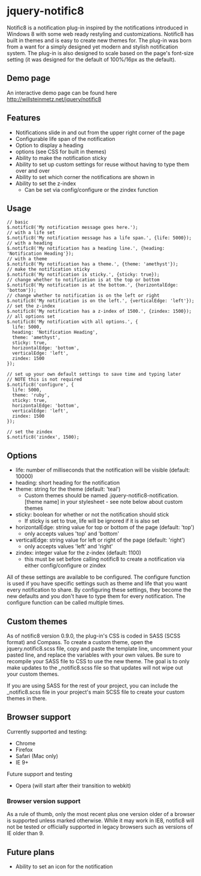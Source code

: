 # jquery-notific8

Notific8 is a notification plug-in inspired by the notifications introduced in Windows 8 with some web ready restyling and customizations. Notific8 has built in themes and is easy to create new themes for. The plug-in was born from a want for a simply designed yet modern and stylish notification system. The plug-in is also designed to scale based on the page's font-size setting (it was designed for the default of 100%/16px as the default).

## Demo page

An interactive demo page can be found here http://willsteinmetz.net/jquery/notific8

## Features

* Notifications slide in and out from the upper right corner of the page
* Configurable life span of the notification
* Option to display a heading
*  options (see CSS for built in themes)
* Ability to make the notification sticky
* Ability to set up custom settings for reuse without having to type them over and over
* Ability to set which corner the notifications are shown in
* Ability to set the z-index
    * Can be set via config/configure or the zindex function

## Usage

    // basic
    $.notific8('My notification message goes here.');
    // with a life set
    $.notific8('My notification message has a life span.', {life: 5000});
    // with a heading
    $.notific8('My notification has a heading line.', {heading: 'Notification Heading'});
    // with a theme
    $.notific8('My notification has a theme.', {theme: 'amethyst'});
    // make the notification sticky
    $.notific8('My notification is sticky.', {sticky: true});
    // change whether to notification is at the top or bottom
    $.notific8('My notification is at the bottom.', {horizontalEdge: 'bottom'});
    // change whether to notification is on the left or right
    $.notific8('My notification is on the left.', {verticalEdge: 'left'});
    // set the z-index
    $.notific8('My notification has a z-index of 1500.', {zindex: 1500});
    // all options set
    $.notific8('My notification with all options.', {
      life: 5000,
      heading: 'Notification Heading',
      theme: 'amethyst',
      sticky: true,
      horizontalEdge: 'bottom',
      verticalEdge: 'left',
      zindex: 1500
    });
    
    // set up your own default settings to save time and typing later
    // NOTE this is not required
    $.notific8('configure', {
      life: 5000,
      theme: 'ruby',
      sticky: true,
      horizontalEdge: 'bottom',
      verticalEdge: 'left',
      zindex: 1500
    });
    
    // set the zindex
    $.notific8('zindex', 1500);


## Options

* life: number of milliseconds that the notification will be visible (default: 10000)
* heading: short heading for the notification
* theme: string for the theme (default: 'teal')
    * Custom themes should be named .jquery-notific8-notification.[theme name] in your stylesheet - see note below about custom themes
* sticky: boolean for whether or not the notification should stick
    * If sticky is set to true, life will be ignored if it is also set
* horizontalEdge: string value for top or bottom of the page (default: 'top')
    * only accepts values 'top' and 'bottom'
* verticalEdge: string value for left or right of the page (default: 'right')
    * only accepts values 'left' and 'right'
* zindex: integer value for the z-index (default: 1100)
    * this must be set before calling notific8 to create a notification via either config/configure or zindex

All of these settings are available to be configured. The configure function is used if you have specific settings such as theme and life that you want every notification to share. By configuring these settings, they become the new defaults and you don't have to type them for every notification. The configure function can be called multiple times.

## Custom themes
As of notific8 version 0.9.0, the plug-in's CSS is coded in SASS (SCSS format) and Compass. To create a custom theme, open the jquery.notific8.scss file, copy and paste the template line, uncomment your pasted line, and replace the variables with your own values. Be sure to recompile your SASS file to CSS to use the new theme. The goal is to only make updates to the _notific8.scss file so that updates will not wipe out your custom themes.

If you are using SASS for the rest of your project, you can include the _notific8.scss file in your project's main SCSS file to create your custom themes in there.

## Browser support

Currently supported and testing:
* Chrome
* Firefox
* Safari (Mac only)
* IE 9+

Future support and testing
* Opera (will start after their transition to webkit)

### Browser version support

As a rule of thumb, only the most recent plus one version older of a browser is supported unless marked otherwise. While it may work in IE8, notific8 will not be tested or officially supported in legacy browsers such as versions of IE older than 9.

## Future plans

* Ability to set an icon for the notification
